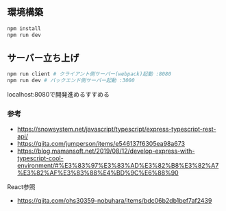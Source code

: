 ## 環境構築

```sh
npm install
npm run dev
```

## サーバー立ち上げ
```sh
npm run client # クライアント側サーバー(webpack)起動 :8080
npm run dev # バックエンド側サーバー起動 :3000
```

localhost:8080で開発進めるすすめる

### 参考
- https://snowsystem.net/javascript/typescript/express-typescript-rest-api/
- https://qiita.com/jumperson/items/e546137f6305ea98a673
- https://blog.mamansoft.net/2019/08/12/develop-express-with-typescript-cool-environment/#%E3%83%97%E3%83%AD%E3%82%B8%E3%82%A7%E3%82%AF%E3%83%88%E4%BD%9C%E6%88%90

React参照
- https://qiita.com/ohs30359-nobuhara/items/bdc06b2db1bef7af2439

